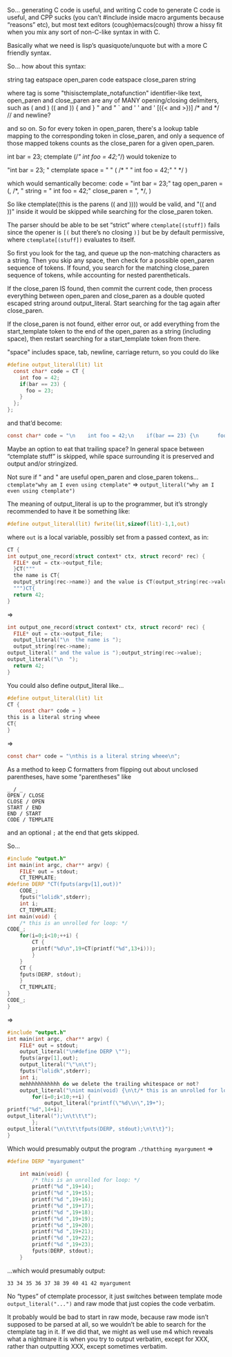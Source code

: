 So... generating C code is useful, and writing C code to generate C code is useful, and CPP sucks (you can’t #include inside macro arguments because “reasons” etc), but most text editors (cough)emacs(cough) throw a hissy fit when you mix any sort of non-C-like syntax in with C. 

Basically what we need is lisp’s quasiquote/unquote but with a more C friendly syntax.

So... how about this syntax:

string tag eatspace open_paren code eatspace close_paren string

where tag is some "thisisctemplate_notafunction" identifier-like text, open_paren and close_paren are any of MANY opening/closing delimiters, such as
( and )
(( and ))
{ and }
" and "
` and '
' and '
[({< and >})]
/* and */
// and newline?

and so on. So for every token in open_paren, there's a lookup table mapping to the corresponding token in close_paren, and only a sequence of those mapped tokens counts as the close_paren for a given open_paren.

int bar = 23; ctemplate (/*" int foo = 42;"*/) would tokenize to

"int bar = 23; "
ctemplate
space = " "
(
/*
\"
" int foo = 42;"
\"
*/
)

which would semantically become:
code = "int bar = 23;"
tag
open_paren = (, /*, "
string = " int foo = 42;"
close_paren = ", */, )

So like ctemplate((this is the parens (( and )))) would be valid, and "(( and ))" inside it would be skipped while searching for the close_paren token. 

The parser should be able to be set “strict” where `ctemplate[(stuff])` fails since the opener is `[(` but there’s no closing `)]` but be by default permissive, where `ctemplate[(stuff])` evaluates to itself.

So first you look for the tag, and queue up the non-matching characters as a string. Then you skip any space, then check for a possible open_paren sequence of tokens. If found, you search for the matching close_paren sequence of tokens, while accounting for nested parentheticals.

If the close_paren IS found, then commit the current code, then process everything between open_paren and close_paren as a double quoted escaped string around output_literal. Start searching for the tag again after close_paren.

If the close_paren is not found, either error out, or add everything from the start_template token to the end of the open_paren as a string (including space), then restart searching for a start_template token from there.

"space" includes space, tab, newline, carriage return, so you could do like

```C
#define output_literal(lit) lit
  const char* code = CT {
    int foo = 42;
	if(bar == 23) {
	  foo = 23;
	}
  };
};
```

and that’d become:
```C
const char* code = "\n    int foo = 42;\n    if(bar == 23) {\n      foo = 23;\n    }\n";
```

Maybe an option to eat that trailing space? In general space between “ctemplate stuff” is skipped, while space surrounding it is preserved and output and/or stringized.

Not sure if " and " are useful open_paren and close_paren tokens...
`ctemplate"why am I even using ctemplate"`
=>
`output_literal("why am I even using ctemplate")`

The meaning of output_literal is up to the programmer, but it’s strongly recommended to have it be something like:
```C
#define output_literal(lit) fwrite(lit,sizeof(lit)-1,1,out)
```
where `out` is a local variable, possibly set from a passed context, as in:

```C
CT {
int output_one_record(struct context* ctx, struct record* rec) {
  FILE* out = ctx->output_file;
  }CT("""
  the name is CT{
  output_string(rec->name)} and the value is CT(output_string(rec->value))
  """)CT{
  return 42;
}
```
=>
```C
int output_one_record(struct context* ctx, struct record* rec) {
  FILE* out = ctx->output_file;
  output_literal("\n  the name is ");
  output_string(rec->name);
output_literal(" and the value is ");output_string(rec->value);
output_literal("\n  ");
  return 42;
}
```

You could also define output_literal like...
```C
#define output_literal(lit) lit
CT {
	const char* code = }
this is a literal string wheee
CT{
}
```
=>
```C
const char* code = "\nthis is a literal string wheee\n";
```

As a method to keep C formatters from flipping out about unclosed parentheses, have some "parentheses" like
```
_ / _
OPEN / CLOSE
CLOSE / OPEN
START / END
END / START
CODE / TEMPLATE
```

and an optional `;` at the end that gets skipped.

So...
```C
#include "output.h"
int main(int argc, char** argv) {
	FILE* out = stdout;
	CT_TEMPLATE;
#define DERP "CT(fputs(argv[1],out))"
	CODE_;
	fputs("lolidk",stderr);
	int i;
	CT_TEMPLATE;
int main(void) {
	/* this is an unrolled for loop: */
CODE_;
	for(i=0;i<10;++i) {
		CT {
		printf("%d\n",19+CT(printf("%d",13+i)));
		}
	}
	CT {
	fputs(DERP, stdout);
	}
	CT_TEMPLATE;
}
CODE_;
}

```
=>
```C
#include "output.h"
int main(int argc, char** argv) {
	FILE* out = stdout;
	output_literal("\n#define DERP \"");
	fputs(argv[1],out);
	output_literal("\"\n\t");
	fputs("lolidk",stderr);
	int i;
	mehhhhhhhhhhh do we delete the trailing whitespace or not?
	output_literal("\nint main(void) {\n\t/* this is an unrolled for loop: */\n");
		for(i=0;i<10;++i) {
			output_literal("printf(\"%d\\n\",19+");
printf("%d",14+i);
output_literal(");\n\t\t\t");
		};
output_literal("\n\t\t\tfputs(DERP, stdout);\n\t\t}");
}
```

Which would presumably output the program
`./thatthing myargument`
=>
```C
#define DERP "myargument"

	int main(void) {
		/* this is an unrolled for loop: */
		printf("%d ",19+14);
		printf("%d ",19+15);
		printf("%d ",19+16);
		printf("%d ",19+17);
		printf("%d ",19+18);
		printf("%d ",19+19);
		printf("%d ",19+20);
		printf("%d ",19+21);				
		printf("%d ",19+22);
		printf("%d ",19+23);
		fputs(DERP, stdout);
	}
```

...which would presumably output:
```
33 34 35 36 37 38 39 40 41 42 myargument
```

No “types” of ctemplate processor, it just switches between template mode `output_literal("...")` and raw mode that just copies the code verbatim. 

It probably would be bad to start in raw mode, because raw mode isn’t supposed to be parsed at all, so we wouldn’t be able to search for the ctemplate tag in it. If we did that, we might as well use m4 which reveals what a nightmare it is
when you try to output verbatim, except for XXX, rather than outputting XXX, except sometimes verbatim.
